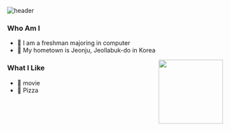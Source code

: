 

![header](https://capsule-render.vercel.app/api?type=Waving&color=e0cb6e&height=200&section=header&text=Developer&fontSize=50)

<!--
**0min0422/0min0422** is a ✨ _special_ ✨ repository because its `README.md` (this file) appears on your GitHub profile.

Here are some ideas to get you started:

-->

### Who Am I

- 🥇 I am a freshman majoring in computer
- 🚅 My hometown is Jeonju, Jeollabuk-do in Korea


<img align='right' src="https://github-readme-stats.vercel.app/api?username=0min0422" height="150">



### What I Like

- 🔵 movie
- 🍕 Pizza



